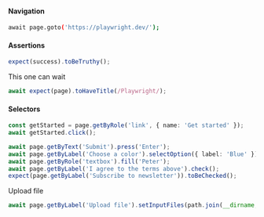 #### Navigation

```bash
await page.goto('https://playwright.dev/');
```

#### Assertions

```typescript
expect(success).toBeTruthy();
```

This one can wait

```typescript
await expect(page).toHaveTitle(/Playwright/);
```

#### Selectors

```typescript
const getStarted = page.getByRole('link', { name: 'Get started' });
await getStarted.click();
```

```typescript
await page.getByText('Submit').press('Enter');
await page.getByLabel('Choose a color').selectOption({ label: 'Blue' });
await page.getByRole('textbox').fill('Peter');
await page.getByLabel('I agree to the terms above').check();
expect(page.getByLabel('Subscribe to newsletter')).toBeChecked();
```

Upload file

```typescript
await page.getByLabel('Upload file').setInputFiles(path.join(__dirname, 'myfile.pdf'));
```